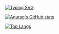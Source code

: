 [![Typing SVG](https://readme-typing-svg.herokuapp.com?font=Fira+Code&size=18&pause=1000&random=false&width=1000&lines=Hi+there+%F0%9F%91%8B+I'm+Salih+Eren+Y%C3%BCzba%C5%9F%C4%B1o%C4%9Flu+;A+sophomore+student+in+Hacettepe+University++as+a+computer+engineering+student;My+primary+areas+of+interest+lie+in+NLP+and+algorithms)](https://git.io/typing-svg)

[![Anurag's GitHub stats](https://github-readme-stats.vercel.app/api?username=saliherenyzb&hide=stars,prs&theme=dark)](https://github.com/anuraghazra/github-readme-stats)

[![Top Langs](https://github-readme-stats.vercel.app/api/top-langs/?username=saliherenyzb&layout=compact&theme=dark)](https://github.com/anuraghazra/github-readme-stats)

<!--
**SalihErenYzb/saliherenyzb** is a ✨ _special_ ✨ repository because its `README.md` (this file) appears on your GitHub profile.

Here are some ideas to get you started:

- 🔭 I’m currently working on ...
- 🌱 I’m currently learning ...
- 👯 I’m looking to collaborate on ...
- 🤔 I’m looking for help with ...
- 💬 Ask me about ...
- 📫 How to reach me: ...
- 😄 Pronouns: ...
- ⚡ Fun fact: ...
-->
